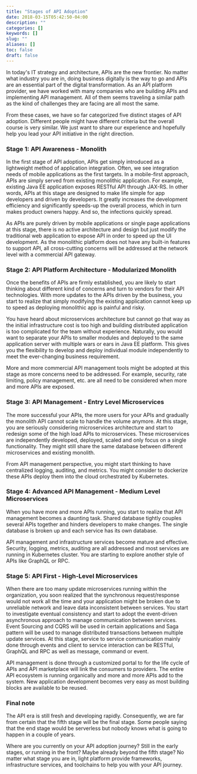 ```yaml
---
title: "Stages of API Adoption"
date: 2018-03-15T05:42:50-04:00
description: ""
categories: []
keywords: []
slug: ""
aliases: []
toc: false
draft: false
---
```


In today's IT strategy and architecture, APIs are the new frontier. No matter what industry you are in, doing business
digitally is the way to go and APIs are an essential part of the digital transformation. As an API platform provider,
we have worked with many companies who are building APIs and implementing API management. All of them seems traveling
a similar path as the kind of challenges they are facing are all most the same. 

From these cases, we have so far categorized five distinct stages of API adoption. Different people might have different
criteria but the overall course is very similar. We just want to share our experience and hopefully help you lead your
API initiative in the right direction. 

### Stage 1: API Awareness - Monolith 

In the first stage of API adoption, APIs get simply introduced as a lightweight method of application integration. 
Often, we see integration needs of mobile applications as the first targets. In a mobile-first approach, APIs are 
simply served from existing monolithic application. For example, existing Java EE application exposes RESTful API 
through JAX-RS. In other words, APIs at this stage are designed to make life simple for app developers and driven by
developers. It greatly increases the development efficiency and significantly speeds-up the overall process, which in 
turn makes product owners happy. And so, the infections quickly spread. 

As APIs are purely driven by mobile applications or single page applications at this stage, there is no active architecture
and design but just modify the traditional web application to expose API in order to speed up the UI development. As the
monolithic platform does not have any built-in features to support API, all cross-cutting concerns will be addressed at
the network level with a commercial API gateway.  

### Stage 2: API Platform Architecture - Modularized Monolith

Once the benefits of APIs are firmly established, you are likely to start thinking about different kind of concerns and
turn to vendors for their API technologies. With more updates to the APIs driven by the business, you start to realize
that simply modifying the existing application cannot keep up to speed as deploying monolithic app is painful and risky. 

You have heard about microservices architecture but cannot go that way as the initial infrastructure cost is too high and
building distributed application is too complicated for the team without experience. Naturally, you would want to separate
your APIs to smaller modules and deployed to the same application server with multiple wars or ears in Java EE platform. 
This gives you the flexibility to develop and deploy individual module independently to meet the ever-changing business
requirement. 

More and more commercial API management tools might be adopted at this stage as more concerns need to be addressed. For
example, security, rate limiting, policy management, etc. are all need to be considered when more and more APIs are
exposed.  

### Stage 3: API Management - Entry Level Microservices

The more successful your APIs, the more users for your APIs and gradually the monolith API cannot scale to handle the
volume anymore. At this stage, you are seriously considering microservices architecture and start to redesign some of the
high load APIs to microservices. These microservices are independently developed, deployed, scaled and only focus on
a single functionality. They might still share the same database between different microservices and existing monolith.

From API management perspective, you might start thinking to have centralized logging, auditing, and metrics. You might
consider to dockerize these APIs deploy them into the cloud orchestrated by Kubernetes. 

### Stage 4: Advanced API Management - Medium Level Microservices 

When you have more and more APIs running, you start to realize that API management becomes a daunting task. Shared database
tightly couples several APIs together and hinders developers to make changes. The single database is broken up
and each service has its own database. 

API management and infrastructure services become mature and effective. Security, logging, metrics, auditing are all
addressed and most services are running in Kubernetes cluster. You are starting to explore another style of APIs like GraphQL
or RPC.  

### Stage 5: API First - High-Level Microservices

When there are too many update microservices running within the organization, you soon realized that the synchronous
request/response would not work all the time and your application might be broken due to unreliable network and leave data
inconsistent between services. You start to investigate eventual consistency and start to adopt the event-driven asynchronous
approach to manage communication between services. Event Sourcing and CQRS will be used in certain applications and Saga
pattern will be used to manage distributed transactions between multiple update services. At this stage, service to
service communication mainly done through events and client to service interaction can be RESTful, GraphQL and RPC as
well as message, command or event. 

API management is done through a customized portal to for the life cycle of APIs and API marketplace will link the consumers
to providers. The entire API ecosystem is running organically and more and more APIs add to the system. New
application development becomes very easy as most building blocks are available to be reused. 

### Final note

The API era is still fresh and developing rapidly. Consequently, we are far from certain that the fifth stage will be the 
final stage. Some people saying that the end stage would be serverless but nobody knows what is going to happen in a 
couple of years. 

Where are you currently on your API adoption journey? Still in the early stages, or running in the front? Maybe already 
beyond the fifth stage? No matter what stage you are in, light platform provide frameworks, infrastructure services, and 
toolchains to help you with your API journey. 

